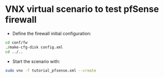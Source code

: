 # VNX virtual scenario to test pfSense firewall


- Define the firewall initial configuration:
```bash
cd conf/fw
./make-cfg-disk config.xml
cd ../..
```
- Start the scenario with:
```bash
sudo vnx -f tutorial_pfsense.xml --create
```



```bash
```
